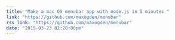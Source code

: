 ```yaml
---
title: "Make a mac OS menubar app with node.js in 5 minutes "
link: "https://github.com/maxogden/menubar"
rss_link: "https://github.com/maxogden/menubar"
date: "2015-03-23 02:28:00pm"
---
```

